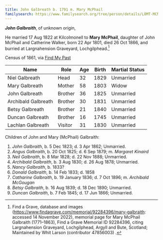 ```yaml
---
title: John Galbreath b. 1791 m. Mary McPhail
familysearch: https://www.familysearch.org/tree/person/details/L8MT-MCN
---
```

***John Galbraith***, of unknown origin,

He married 17 Aug 1822 at Kilcolmonell to **Mary McPhail**, daughter of John McPhail and Catherine Walker, born 22 Apr 1801, died 26 Oct 1866, and burried at Largnahension Graveyard, Lochgilphead.[^mary-mcphail-burial]

Census of 1861, via [Find My Past](https://www.findmypast.com/transcript?id=GBC/1861/0022460336&expand=true)

| Name | Role | Age | Birth | Martial Status |
|------|------|-----|------------|----------------|
| Niel Galbreath | Head | 32 | 1829 | Unmarried |
| Mary Galbreath | Mother | 58 | 1803 | Widow | 
| John Galbreath | Brother | 36 | 1825 | Unmarried |
| Archibald Galbreath | Brother | 30 | 1831 | Unmarried |
| Betsy Galbreath | Brother | 21 | 1840 | Unmarried |
| Duncan Galbreath | Brother | 16 | 1745 | Unmarried |
| Lachlan Galbreath | Visitor | 31 | 1830 | Unmarried |

Children of John and Mary (McPhail) Galbraith:

1. *John Galbraith*, b. 5 Dec 1823; d. 3 Apr 1862; Unmarried.
2. *Angus Galbraith*, b. 20 Oct 1825; d. 6 Sep 1879; m. *Margaret Kinaird*
3. *Neil Galbraith*, b. 8 Mar 1828; d. 22 Nov 1888; Unmarried.
4. *Archibald Galbraith*, b. 3 Aug 1830; d. 26 Aug 1878; Unmarried.
5. *Nancy Galbraith*, b. 1833?
6. *Donald Galbraith*, b. 14 Feb 1833; d. 1858
7. *Catharine Galbraith*, b. 19 January 1836; d. 7 Oct 1896; m. *Archibald McGougan*
8. *Betsy Galbraith*, b. 16 Aug 1839; d. 18 Dec 1890; Unmarried.
9. *Duncan Galbraith*, b. 7 Feb 1845; d. 17 Jun 1866; Unmarried.


[^mary-mcphail-burial]: Find a Grave, database and images (https://www.findagrave.com/memorial/92284396/mary-galbraith: accessed 14 November 2022), memorial page for Mary McPhail Galbraith (1771–1863), Find a Grave Memorial ID 92284396, citing Largnahension Graveyard, Lochgilphead, Argyll and Bute, Scotland; Maintained by Whit Larson (contributor 47856003) .
